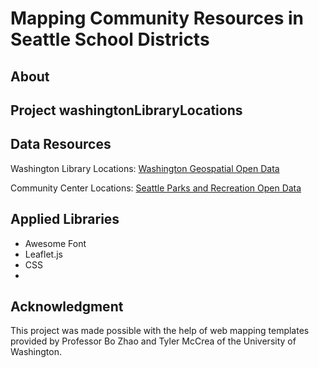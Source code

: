 # Mapping Community Resources in Seattle School Districts

## About

## Project washingtonLibraryLocations

## Data Resources

Washington Library Locations: [Washington Geospatial Open Data](https://geo.wa.gov/datasets/washington-library-locations?geometry=-127.779%2C45.964%2C-113.903%2C48.572&showData=true)

Community Center Locations: [Seattle Parks and Recreation Open Data](https://data.seattle.gov/Parks-and-Recreation/Seattle-Parks-and-Recreation-GIS-Map-Layer-Shapefi/q59g-r5pd)



## Applied Libraries

- Awesome Font
- Leaflet.js
- CSS
-

## Acknowledgment

This project was made possible with the help of web mapping templates provided by Professor Bo Zhao and Tyler McCrea of the University of Washington.
